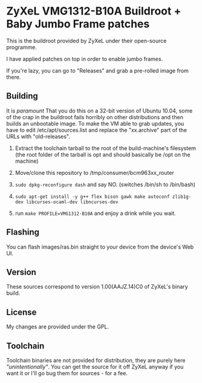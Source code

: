 # ZyXeL VMG1312-B10A Buildroot + Baby Jumbo Frame patches

This is the buildroot provided by ZyXeL under their open-source programme.

I have applied patches on top in order to enable jumbo frames.

If you're lazy, you can go to "Releases" and grab a pre-rolled image from there.

## Building

It is *paramount* That you do this on a 32-bit version of Ubuntu 10.04, some of the crap in the buildroot fails horribly on other distributions and then builds an unbootable image. To make the VM able to grab updates, you have to edit /etc/apt/sources.list and replace the "xx.archive" part of the URLs with "old-releases".

1. Extract the toolchain tarball to the root of the build-machine's filesystem (the root folder of the tarball is opt and should basically be /opt on the machine)

2. Move/clone this repository to /tmp/consumer/bcm963xx\_router

3. `sudo dpkg-reconfigure dash` and say NO. (switches /bin/sh to /bin/bash)

4. `sudo apt-get install -y g++ flex bison gawk make autoconf zlib1g-dev libcurses-ocaml-dev libncurses-dev`

5. run `make PROFILE=VMG1312-B10A` and enjoy a drink while you wait.

## Flashing

You can flash images/ras.bin straight to your device from the device's Web UI.

## Version

These sources correspond to version 1.00(AAJZ.14)C0 of ZyXeL's binary build.

## License

My changes are provided under the GPL.

## Toolchain

Toolchain binaries are not provided for distribution, they are purely here _"unintentionally"_. You can get the source for it off ZyXeL anyway if you want it or I'll go bug them for sources - for a fee.
